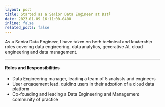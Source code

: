 ```yaml
---
layout: post
title: Started as a Senior Data Engineer at Dstl
date: 2023-01-09 16:11:00-0400
inline: false
related_posts: false
---
```


As a Senior Data Engineer, I have taken on both technical and leadership roles covering data engineering, data analytics, generative AI, cloud engineering and data management.

---

#### Roles and Responsibilities

<ul>
    <li>Data Engineering manager, leading a team of 5 analysts and engineers</li>
    <li>User engagement lead, guiding users in their adoption of a cloud data platform</li>
    <li>Co-founding and leading a Data Engineering and Management community of practice</li>
</ul>
